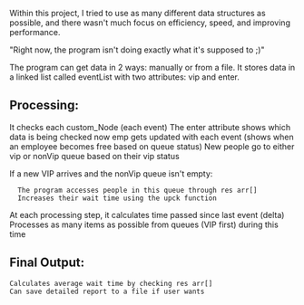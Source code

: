 Within this project, I tried to use as many different data structures as possible, 
and there wasn't much focus on efficiency, speed, and improving performance.

"Right now, the program isn't doing exactly what it's supposed to ;)"



The program can get data in 2 ways: manually or from a file.
It stores data in a linked list called eventList with two attributes: vip and enter.

## Processing:

It checks each custom_Node (each event)
The enter attribute shows which data is being checked now
emp gets updated with each event (shows when an employee becomes free based on queue status)
New people go to either vip or nonVip queue based on their vip status

If a new VIP arrives and the nonVip queue isn't empty:

      The program accesses people in this queue through res arr[]
      Increases their wait time using the upck function
      
At each processing step, it calculates time passed since last event (delta)
Processes as many items as possible from queues (VIP first) during this time

## Final Output:

    Calculates average wait time by checking res arr[]
    Can save detailed report to a file if user wants

